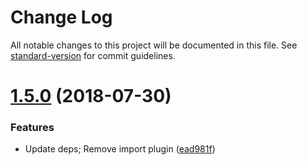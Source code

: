 # Change Log

All notable changes to this project will be documented in this file. See [standard-version](https://github.com/conventional-changelog/standard-version) for commit guidelines.

<a name="1.5.0"></a>
# [1.5.0](https://github.com/sappira-inc/eslint-config-sappira/compare/v1.4.0...v1.5.0) (2018-07-30)


### Features

* Update deps; Remove import plugin ([ead981f](https://github.com/sappira-inc/eslint-config-sappira/commit/ead981f))
